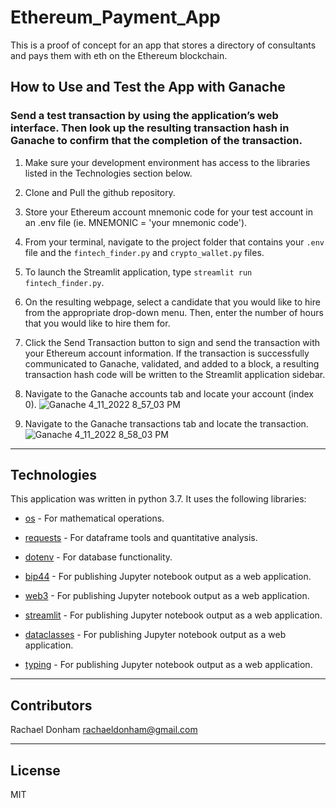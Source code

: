 # Ethereum_Payment_App
This is a proof of concept for an app that stores a directory of consultants and pays them with eth on the Ethereum blockchain.

## How to Use and Test the App with Ganache

### Send a test transaction by using the application’s web interface. Then look up the resulting transaction hash in Ganache to confirm that the completion of the transaction.

1. Make sure your development environment has access to the libraries listed in the Technologies section below.
2. Clone and Pull the github repository.
3. Store your Ethereum account mnemonic code for your test account in an .env file (ie. MNEMONIC = 'your mnemonic code').
4. From your terminal, navigate to the project folder that contains your `.env` file and the `fintech_finder.py` and `crypto_wallet.py` files.
5. To launch the Streamlit application, type `streamlit run fintech_finder.py`.

6. On the resulting webpage, select a candidate that you would like to hire from the appropriate drop-down menu. Then, enter the number of hours that you would like to hire them for. 
7. Click the Send Transaction button to sign and send the transaction with your Ethereum account information. If the transaction is successfully communicated to Ganache, validated, and added to a block, a resulting transaction hash code will be written to the Streamlit application sidebar.

8. Navigate to the Ganache accounts tab and locate your account (index 0).
![Ganache 4_11_2022 8_57_03 PM](https://user-images.githubusercontent.com/94941017/163826663-e944f88c-9fb7-4df6-8cbd-41d22b2bf564.png)

9. Navigate to the Ganache transactions tab and locate the transaction.
![Ganache 4_11_2022 8_58_03 PM](https://user-images.githubusercontent.com/94941017/163826674-ed3f72de-3115-4e6e-888b-bd59a2e44852.png)
---

## Technologies

This application was written in python 3.7. It uses the following libraries:

* [os](https://github.com/numpy/numpy) - For mathematical operations.

* [requests](https://github.com/pandas-dev/pandas) - For dataframe tools and quantitative analysis.

* [dotenv](https://github.com/sqlalchemy/sqlalchemy) - For database functionality.

* [bip44](https://github.com/voila-dashboards) - For publishing Jupyter notebook output as a web application.

* [web3](https://github.com/voila-dashboards) - For publishing Jupyter notebook output as a web application.

* [streamlit](https://github.com/voila-dashboards) - For publishing Jupyter notebook output as a web application.

* [dataclasses](https://github.com/voila-dashboards) - For publishing Jupyter notebook output as a web application.

* [typing](https://github.com/voila-dashboards) - For publishing Jupyter notebook output as a web application.

---

## Contributors

Rachael Donham
rachaeldonham@gmail.com

---

## License

MIT
    
